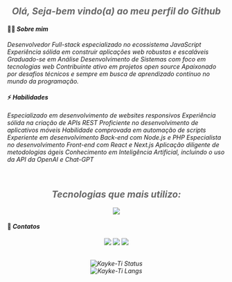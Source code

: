 <div align="center">
  <h2 style="opacity: 65%;"><em>Olá, Seja-bem vindo(a) ao meu perfil do Github</em></h2>
</div> 

#### 🙋‍♂️ <em>Sobre mim</em>

<p align="left">
 <em>
Desenvolvedor Full-stack especializado no ecossistema JavaScript
Experiência sólida em construir aplicações web robustas e escaláveis
Graduado-se em Análise Desenvolvimento de Sistemas com foco em tecnologias web
Contribuinte ativo em projetos open source Apaixonado por desafios técnicos e sempre em busca de aprendizado contínuo no mundo da programação.
 </em>
</p>

#### ⚡ <em>Habilidades</em>

<p align="left">
 <em>
Especializado em desenvolvimento de websites responsivos
Experiência sólida na criação de APIs REST
Proficiente no desenvolvimento de aplicativos móveis
Habilidade comprovada em automação de scripts
Experiente em desenvolvimento Back-end com Node.js e PHP
Especialista no desenvolvimento Front-end com React e Next.js
Aplicação diligente de metodologias ágeis
Conhecimento em Inteligência Artificial, incluindo o uso da API da OpenAI e Chat-GPT
 </em>
</p>

<br/>

 <div align="center">
  <h2 style="opacity: 65%;"><em>Tecnologias que mais utilizo:</em></h2>
 </div>

<div style="display: inline_block;">
<p align="center">
  <a href="https://skillicons.dev">
    <img src="https://skillicons.dev/icons?i=js,ts,nodejs,react,next,php,go,python,java,postgres,sqlite,prisma,mysql,supabase,tailwind,styledcomponents,cs,css,html,sass,git,bootstrap,vite,vscode" />
  </a>
</p>
</div>

#### 📧 <em>Contatos<em>
<div align="center"> 
<a href="https://instagram.com/kaykee_bl?igshid=ZDdkNTZiNTM=" target="_blank"><img src="https://img.shields.io/badge/-Instagram-%23E4405F?style=for-the-badge&logo=instagram&logoColor=white" target="_blank"></a>
<a href = "kaykeloiola@gmail.com"><img src="https://img.shields.io/badge/-Gmail-%23333?style=for-the-badge&logo=gmail&logoColor=white" target="_blank"></a>
<a href="https://www.linkedin.com/in/kayke-barbosa-15a96023a" target="_blank"><img src="https://img.shields.io/badge/-LinkedIn-%230077B5?style=for-the-badge&logo=linkedin&logoColor=white" target="_blank"></a> 
</div>
<br/>

<div align="center">

![Kayke-Ti Status](https://github-readme-stats.vercel.app/api?username=Kayke-Ti&show_icons=true&theme=rose_pine)<br>
![Kayke-Ti Langs](https://github-readme-stats.vercel.app/api/top-langs/?username=Kayke-Ti&show_icons=true&theme=rose_pine&hide=css,html,scss,php,ejs,cs,javascript,sass,ruby,python,hack,go,shell)
</div>


